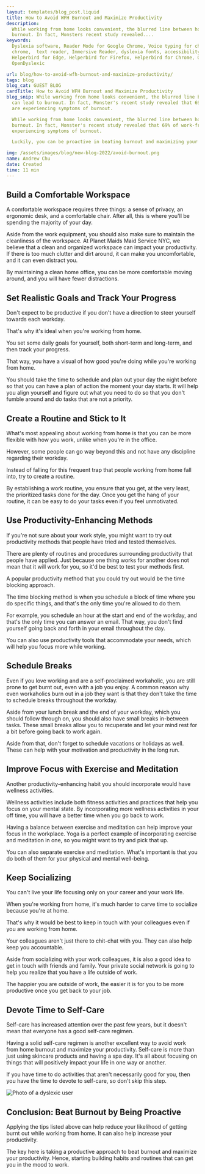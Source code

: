 ```yaml
---
layout: templates/blog_post.liquid
title: How to Avoid WFH Burnout and Maximize Productivity
description:
  While working from home looks convenient, the blurred line between home and employment can lead to
  burnout. In fact, Monsters recent study revealed....
keywords:
  Dyslexia software, Reader Mode for Google Chrome, Voice typing for chrome, Text to speech for
  chrome,  text reader, Immersive Reader, dyslexia fonts, accessibility software, dyslexia software,
  Helperbird for Edge, Helperbird for Firefox, Helperbird for Chrome, Opendyslexic for Chrome,
  OpenDyslexic

url: blog/how-to-avoid-wfh-burnout-and-maximize-productivity/
tags: blog
blog_cat: GUEST BLOG
cardTitle: How to Avoid WFH Burnout and Maximize Productivity
blog_snip: While working from home looks convenient, the blurred line between home and employment
  can lead to burnout. In fact, Monster's recent study revealed that 69% of work-from-home employees
  are experiencing symptoms of burnout.

  While working from home looks convenient, the blurred line between home and employment can lead to
  burnout. In fact, Monster's recent study revealed that 69% of work-from-home employees are
  experiencing symptoms of burnout.

  Luckily, you can be proactive in beating burnout and maximizing your productivity.

img: /assets/images/blog/new-blog-2022/avoid-burnout.png
name: Andrew Chu
date: Created
time: 11 min
---
```


## Build a Comfortable Workspace

A comfortable workspace requires three things: a sense of privacy, an ergonomic desk, and a
comfortable chair. After all, this is where you'll be spending the majority of your day.

Aside from the work equipment, you should also make sure to maintain the cleanliness of the
workspace. At Planet Maids Maid Service NYC, we believe that a clean and organized workspace can
impact your productivity. If there is too much clutter and dirt around, it can make you
uncomfortable, and it can even distract you.

By maintaining a clean home office, you can be more comfortable moving around, and you will have
fewer distractions.

## Set Realistic Goals and Track Your Progress

Don't expect to be productive if you don't have a direction to steer yourself towards each workday.

That's why it's ideal when you're working from home.

You set some daily goals for yourself, both short-term and long-term, and then track your progress.

That way, you have a visual of how good you're doing while you're working from home.

You should take the time to schedule and plan out your day the night before so that you can have a
plan of action the moment your day starts. It will help you align yourself and figure out what you
need to do so that you don't fumble around and do tasks that are not a priority.

## Create a Routine and Stick to It

What's most appealing about working from home is that you can be more flexible with how you work,
unlike when you're in the office.

However, some people can go way beyond this and not have any discipline regarding their workday.

Instead of falling for this frequent trap that people working from home fall into, try to create a
routine.

By establishing a work routine, you ensure that you get, at the very least, the prioritized tasks
done for the day. Once you get the hang of your routine, it can be easy to do your tasks even if you
feel unmotivated.

## Use Productivity-Enhancing Methods

If you're not sure about your work style, you might want to try out productivity methods that people
have tried and tested themselves.

There are plenty of routines and procedures surrounding productivity that people have applied. Just
because one thing works for another does not mean that it will work for you, so it'd be best to test
your methods first.

A popular productivity method that you could try out would be the time blocking approach.

The time blocking method is when you schedule a block of time where you do specific things, and
that's the only time you're allowed to do them.

For example, you schedule an hour at the start and end of the workday, and that's the only time you
can answer an email. That way, you don't find yourself going back and forth in your email throughout
the day.

You can also use productivity tools that accommodate your needs, which will help you focus more
while working.

## Schedule Breaks

Even if you love working and are a self-proclaimed workaholic, you are still prone to get burnt out,
even with a job you enjoy. A common reason why even workaholics burn out in a job they want is that
they don't take the time to schedule breaks throughout the workday.

Aside from your lunch break and the end of your workday, which you should follow through on, you
should also have small breaks in-between tasks. These small breaks allow you to recuperate and let
your mind rest for a bit before going back to work again.

Aside from that, don't forget to schedule vacations or holidays as well. These can help with your
motivation and productivity in the long run.

## Improve Focus with Exercise and Meditation

Another productivity-enhancing habit you should incorporate would have wellness activities.

Wellness activities include both fitness activities and practices that help you focus on your mental
state. By incorporating more wellness activities in your off time, you will have a better time when
you go back to work.

Having a balance between exercise and meditation can help improve your focus in the workplace. Yoga
is a perfect example of incorporating exercise and meditation in one, so you might want to try and
pick that up.

You can also separate exercise and meditation. What's important is that you do both of them for your
physical and mental well-being.

## Keep Socializing

You can't live your life focusing only on your career and your work life.

When you're working from home, it's much harder to carve time to socialize because you're at home.

That's why it would be best to keep in touch with your colleagues even if you are working from home.

Your colleagues aren't just there to chit-chat with you. They can also help keep you accountable.

Aside from socializing with your work colleagues, it is also a good idea to get in touch with
friends and family. Your private social network is going to help you realize that you have a life
outside of work.

The happier you are outside of work, the easier it is for you to be more productive once you get
back to your job.

## Devote Time to Self-Care

Self-care has increased attention over the past few years, but it doesn't mean that everyone has a
good self-care regimen.

Having a solid self-care regimen is another excellent way to avoid work from home burnout and
maximize your productivity. Self-care is more than just using skincare products and having a spa
day. It's all about focusing on things that will positively impact your life in one way or another.

If you have time to do activities that aren't necessarily good for you, then you have the time to
devote to self-care, so don't skip this step.

![Photo of a dyslexic user](/assets/images/blog/how-to-avoid-wfh-burnout-and-maximize-productivity/avoid-wfh-burnout-and-maximize-productivity.jpg)

## Conclusion: Beat Burnout by Being Proactive

Applying the tips listed above can help reduce your likelihood of getting burnt out while working
from home. It can also help increase your productivity.

The key here is taking a productive approach to beat burnout and maximize your productivity. Hence,
starting building habits and routines that can get you in the mood to work.

